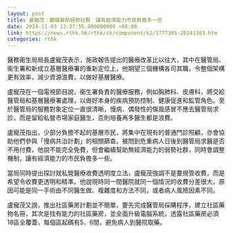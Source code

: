 ```yaml
---
layout: post
title: 盧寵茂：繼續幫助弱勢社群　讓有經濟能力市民負擔多一些
date: 2024-11-03 13:27:55.000000000 +08:00
link: https://news.rthk.hk/rthk/ch/component/k2/1777385-20241103.htm
categories: rthk
---
```


醫務衞生局局長盧寵茂表示，施政報告提出的醫療改革比以往大，其中在醫管局、衞生署和新成立基層醫療署的重新定位上，他期望三個機構各司其職，令整個架構更有效率，減少資源浪費，以做好基層醫療。

盧寵茂在一個電視節目說，衞生署負責的醫療服務，例如胸肺科、皮膚科，將交給醫管局和基層醫療署處理，以做好本身的疾病預防控制、健康促進和監管角色。至於醫管局的服務對象定位一直很清晰，慢病、偶發性的傷風感冒不應去醫管局求診，而是留給私營市場家庭醫生，否則培養再多醫生都是浪費。

盧寵茂指出，少部分負擔不起的基層市民，將集中在現有的普通門診照顧，亦會協助他們參與「慢病共治計劃」的相關篩查。被問到危重病人日後到醫管局求醫是否不用付費，他說不能完全免費，但會繼續幫助無經濟能力的弱勢社群，同時會調整機制，讓有經濟能力的市民負擔多一些。

當局同時提出探討就私營醫療收費透明度立法，盧寵茂強調不是要規管收費，而是希望令收費更透明和精準。他說現時同一間醫院就同一個情況的收費分差很大，原因可能是同一手術由不同醫生做、複雜度和方法不同，或者病人風險因素不同。

盧寵茂又說，推出社區藥房計劃並不簡單，要先完成醫管局採購程序，建立社區藥物名冊，其次是找有能力的社區藥房，並全面升級電腦系統，透露社區藥房必須18區全覆蓋，每個區起碼有5、6間，避免病人到醫院取藥。
